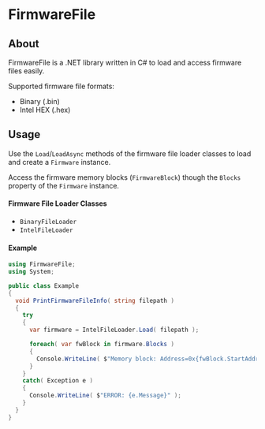 FirmwareFile
============

## About

FirmwareFile is a .NET library written in C# to load and access firmware files easily.

Supported firmware file formats:
- Binary (.bin)
- Intel HEX (.hex)

## Usage

Use the `Load`/`LoadAsync` methods of the firmware file loader classes to load and create a `Firmware` instance.

Access the firmware memory blocks (`FirmwareBlock`) though the `Blocks` property of the `Firmware` instance.

#### Firmware File Loader Classes

- `BinaryFileLoader`
- `IntelFileLoader`

#### Example

``` CS
using FirmwareFile;
using System;

public class Example
{
  void PrintFirmwareFileInfo( string filepath )
  {
    try
    {
      var firmware = IntelFileLoader.Load( filepath );

      foreach( var fwBlock in firmware.Blocks )
      {
        Console.WriteLine( $"Memory block: Address=0x{fwBlock.StartAddress:X8} Size=0x{fwBlock.Size:X}" );
      }
    }
    catch( Exception e )
    {
      Console.WriteLine( $"ERROR: {e.Message}" );
    }
  }
}
```